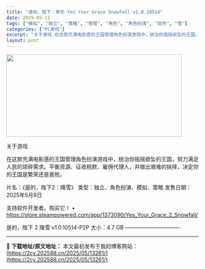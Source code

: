 ```yaml
---
title: "遵命，陛下：寒冬 Yes Your Grace Snowfall v1.0.10514"
date: 2025-05-11
tags: ["模拟", "独立", "策略", "管理", "角色", "角色扮演", "软件", "雪"]
categories: ["PC游戏"]
excerpt: "关于游戏 在这款充满电影感的王国管理角色扮演游戏中，统治你摇摇欲坠的王国，努力满足人民的琐碎需求。平衡资源、征收税款、雇佣代理人，并做出艰难的抉择，决定你的王国是繁荣还是衰败。 片名：《是的，陛下2：降雪》 类型：独立、角色扮演、模拟、策略 发售日期：2025年5月8日 支持软件开发者。购买它！ •&hellip;"
layout: post
---
```


<img src="https://2cy.202588.cn/wp-content/uploads/2025/05/2025051105161199.webp" alt="" width="460" height="215" class="aligncenter size-full wp-image-13249" />

关于游戏

在这款充满电影感的王国管理角色扮演游戏中，统治你摇摇欲坠的王国，努力满足人民的琐碎需求。平衡资源、征收税款、雇佣代理人，并做出艰难的抉择，决定你的王国是繁荣还是衰败。

片名：《是的，陛下2：降雪》
类型：独立、角色扮演、模拟、策略
发售日期：2025年5月8日

支持软件开发者。购买它！
• https://store.steampowered.com/app/1373090/Yes_Your_Grace_2_Snowfall/

是的，陛下 2 降雪 v1.0.10514-P2P
大小：4.7 GB
——————————- 

---
📖 **下载地址/原文地址：** 本文最初发布于我的博客网站：[https://2cy.202588.cn/2025/05/13261/](https://2cy.202588.cn/2025/05/13261/)
